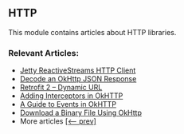 ## HTTP

This module contains articles about HTTP libraries.

### Relevant Articles: 

- [Jetty ReactiveStreams HTTP Client](https://www.baeldung.com/jetty-reactivestreams-http-client)
- [Decode an OkHttp JSON Response](https://www.baeldung.com/okhttp-json-response)
- [Retrofit 2 – Dynamic URL](https://www.baeldung.com/retrofit-dynamic-url)
- [Adding Interceptors in OkHTTP](https://www.baeldung.com/java-okhttp-interceptors)
- [A Guide to Events in OkHTTP](https://www.baeldung.com/java-okhttp-events)
- [Download a Binary File Using OkHttp](https://www.baeldung.com/java-okhttp-download-binary-file)
- More articles [[<-- prev]](/libraries-http)

